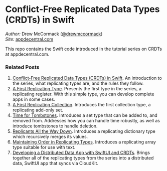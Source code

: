 # Conflict-Free Replicated Data Types (CRDTs) in Swift

_Author:_ Drew McCormack ([@drewmccormack](https://twitter.com/drewmccormack))<br>
_Site:_ [appdecentral.com](https://appdecentral.com)

This repo contains the Swift code introduced in the tutorial series on CRDTs at appdecentral.com.

### Related Posts

1. [Conflict-Free Replicated Data Types (CRDTs) in Swift](https://appdecentral.com/2020/07/12/conflict-free-replicated-data-types-crdts-in-swift/). An introduction to the series, what replicating types are, and the rules they follow.
2. [A First Replicating Type](https://appdecentral.com/2020/07/22/a-first-replicating-type/). Presents the first type in the series, a replicating register. With this simple type, you can develop complete apps in some cases.
3. [A First Replicating Collection](https://appdecentral.com/2020/07/22/first-replicating-collection/). Introduces the first collection type, a replicating add-only set.
4. [Time for Tombstones](https://appdecentral.com/2020/08/20/time-for-tombstones/). Introduces a set type that can be added to, and removed from. Addresses how you can handle time robustly, as well as introduce tombstones to handle deletion.
5. [Replicants All the Way Down](https://appdecentral.com/2020/09/06/replicants-all-the-way-down/). Introduces a replicating dictionary type which recursively merges its values.
6. [Maintaining Order in Replicating Types](https://appdecentral.com/2020/10/10/maintaining-order-in-replicating-types/). Introduces a replicating array type suitable for use with text.
7. [Developing a Distributed Data App with SwiftUI and CRDTs](https://appdecentral.com/2020/11/03/developing-a-distributed-data-app-with-swiftui-and-crdts/). Brings together all of the replicating types from the series into a distributed data, SwiftUI app that syncs via CloudKit.